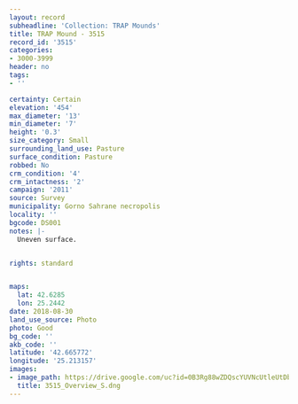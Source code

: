 ```yaml
---
layout: record
subheadline: 'Collection: TRAP Mounds'
title: TRAP Mound - 3515
record_id: '3515'
categories:
- 3000-3999
header: no
tags:
- ''

certainty: Certain
elevation: '454'
max_diameter: '13'
min_diameter: '7'
height: '0.3'
size_category: Small
surrounding_land_use: Pasture
surface_condition: Pasture
robbed: No
crm_condition: '4'
crm_intactness: '2'
campaign: '2011'
source: Survey
municipality: Gorno Sahrane necropolis
locality: ''
bgcode: DS001
notes: |-
  Uneven surface.


rights: standard


maps:
  lat: 42.6285
  lon: 25.2442
date: 2018-08-30
land_use_source: Photo
photo: Good
bg_code: ''
akb_code: ''
latitude: '42.665772'
longitude: '25.213157'
images:
- image_path: https://drive.google.com/uc?id=0B3Rg88wZDQscYUVNcUtleUtDbm8
  title: 3515_Overview_S.dng
---
```


